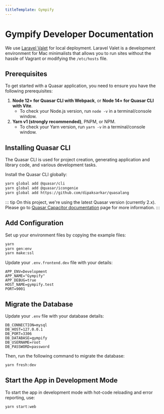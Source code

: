 ```yaml
---
titleTemplate: Gympify
---
```


# Gympify Developer Documentation

We use [Laravel Valet](https://laravel.com/docs/11.x/valet) for local deployment. Laravel Valet is a development environment for Mac minimalists that allows you to run sites without the hassle of Vagrant or modifying the `/etc/hosts` file.

## Prerequisites

To get started with a Quasar application, you need to ensure you have the following prerequisites:

1. **Node 12+ for Quasar CLI with Webpack**, or **Node 14+ for Quasar CLI with Vite**.
   - To check your Node.js version, run `node -v` in a terminal/console window.
2. **Yarn v1 (strongly recommended)**, PNPM, or NPM.
   - To check your Yarn version, run `yarn -v` in a terminal/console window.

## Installing Quasar CLI

The Quasar CLI is used for project creation, generating application and library code, and various development tasks.

Install the Quasar CLI globally:

```bash
yarn global add @quasar/cli
yarn global add @quasar/icongenie
yarn global add https://github.com/dipaksarkar/quasalang
```

::: tip
On this project, we're using the latest Quasar version (currently 2.x). Please go to [Quasar Capacitor documentation](https://quasar.dev/quasar-cli-vite/developing-capacitor-apps/introduction) page for more information.
:::

## Add Configuration

Set up your environment files by copying the example files:

```bash
yarn
yarn gen:env
yarn make:ssl
```

Update your `.env.frontend.dev` file with your details:

```
APP_ENV=Development
APP_NAME="Gympify"
APP_DEBUG=true
HOST_NAME=gympify.test
PORT=9001
```

## Migrate the Database

Update your `.env` file with your database details:

```
DB_CONNECTION=mysql
DB_HOST=127.0.0.1
DB_PORT=3306
DB_DATABASE=gympify
DB_USERNAME=root
DB_PASSWORD=password
```

Then, run the following command to migrate the database:

```bash
yarn fresh:dev
```

## Start the App in Development Mode

To start the app in development mode with hot-code reloading and error reporting, use:

```bash
yarn start:web
```
